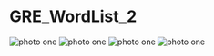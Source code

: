 # GRE_WordList_2

![photo one](https://4.bp.blogspot.com/-yaARLIfk4_k/WxAqdD6POPI/AAAAAAAAAuA/_ZNccCanYUgD7w8lszde9p-GShze_PNIACLcBGAs/s640/Screenshot_2018-05-31-21-29-33-016.jpeg)
![photo one](https://3.bp.blogspot.com/-PVYR34Mx8jE/WxAqfxSqnGI/AAAAAAAAAuI/yIiehtF2h-MMhMS56AqfOPqG48NbSNFogCLcBGAs/s640/Screenshot_2018-05-31-21-29-46-540.jpeg)
![photo one](https://2.bp.blogspot.com/-i48eoaSIGIE/WxAqfI7K3_I/AAAAAAAAAuE/QfHikvU1W6kX0CDLUkxXNbxE0W3t67OJACLcBGAs/s640/Screenshot_2018-05-31-21-30-19-502.jpeg)
![photo one](https://4.bp.blogspot.com/-fOYSFwIbTFM/WxAqg6a7VfI/AAAAAAAAAuM/SOEwwGZnVAI1VeGYciZbsXT0Xs0c2MXnACLcBGAs/s640/Screenshot_2018-05-31-21-30-33-757.jpeg)
